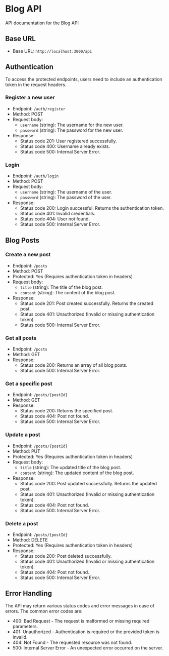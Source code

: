 # Blog API

API documentation for the Blog API

## Base URL

- Base URL: `http://localhost:3000/api`

## Authentication

To access the protected endpoints, users need to include an authentication token in the request headers.

### Register a new user

- Endpoint: `/auth/register`
- Method: POST
- Request body:
  - `username` (string): The username for the new user.
  - `password` (string): The password for the new user.
- Response:
  - Status code 201: User registered successfully.
  - Status code 400: Username already exists.
  - Status code 500: Internal Server Error.

### Login

- Endpoint: `/auth/login`
- Method: POST
- Request body:
  - `username` (string): The username of the user.
  - `password` (string): The password of the user.
- Response:
  - Status code 200: Login successful. Returns the authentication token.
  - Status code 401: Invalid credentials.
  - Status code 404: User not found.
  - Status code 500: Internal Server Error.

## Blog Posts

### Create a new post

- Endpoint: `/posts`
- Method: POST
- Protected: Yes (Requires authentication token in headers)
- Request body:
  - `title` (string): The title of the blog post.
  - `content` (string): The content of the blog post.
- Response:
  - Status code 201: Post created successfully. Returns the created post.
  - Status code 401: Unauthorized (Invalid or missing authentication token).
  - Status code 500: Internal Server Error.

### Get all posts

- Endpoint: `/posts`
- Method: GET
- Response:
  - Status code 200: Returns an array of all blog posts.
  - Status code 500: Internal Server Error.

### Get a specific post

- Endpoint: `/posts/{postId}`
- Method: GET
- Response:
  - Status code 200: Returns the specified post.
  - Status code 404: Post not found.
  - Status code 500: Internal Server Error.

### Update a post

- Endpoint: `/posts/{postId}`
- Method: PUT
- Protected: Yes (Requires authentication token in headers)
- Request body:
  - `title` (string): The updated title of the blog post.
  - `content` (string): The updated content of the blog post.
- Response:
  - Status code 200: Post updated successfully. Returns the updated post.
  - Status code 401: Unauthorized (Invalid or missing authentication token).
  - Status code 404: Post not found.
  - Status code 500: Internal Server Error.

### Delete a post

- Endpoint: `/posts/{postId}`
- Method: DELETE
- Protected: Yes (Requires authentication token in headers)
- Response:
  - Status code 200: Post deleted successfully.
  - Status code 401: Unauthorized (Invalid or missing authentication token).
  - Status code 404: Post not found.
  - Status code 500: Internal Server Error.

## Error Handling

The API may return various status codes and error messages in case of errors. The common error codes are:

- 400: Bad Request - The request is malformed or missing required parameters.
- 401: Unauthorized - Authentication is required or the provided token is invalid.
- 404: Not Found - The requested resource was not found.
- 500: Internal Server Error - An unexpected error occurred on the server.
